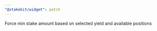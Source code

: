 ```yaml
---
"@stakekit/widget": patch
---
```


Force min stake amount based on selected yield and available positions
